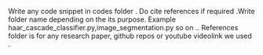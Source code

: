 Write any code snippet in codes folder . Do cite references if required .Write folder name depending on the its purpose. Example haar_cascade_classifier.py,image_segmentation.py so on ..
References folder is for any research paper, github repos or youtube videolink we used . 